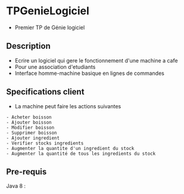 # TPGenieLogiciel

- Premier TP de Génie logiciel

## Description

- Ecrire un logiciel qui gere le fonctionnement d'une machine a cafe 
- Pour une association d'etudiants
- Interface homme-machine basique en lignes de commandes

## Specifications client

- La machine peut faire les actions suivantes
```
- Acheter boisson
- Ajouter boisson
- Modifier boisson
- Supprimer boisson
- Ajouter ingredient
- Verifier stocks ingredients
- Augmenter la quantite d'un ingredient du stock
- Augmenter la quantité de tous les ingredients du stock
```

## Pre-requis

Java 8 : 